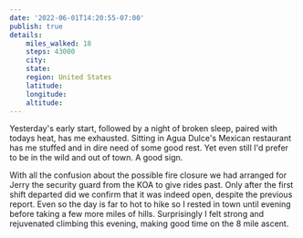 ```yaml
---
date: '2022-06-01T14:20:55-07:00'
publish: true
details:
    miles_walked: 18
    steps: 43000
    city:
    state:
    region: United States
    latitude:
    longitude:
    altitude:
---
```

Yesterday's early start, followed by a night of broken sleep, paired with todays heat, has me exhausted. Sitting in Agua Dulce's Mexican restaurant has me stuffed and in dire need of some good rest. Yet even still I'd prefer to be in the wild and out of town. A good sign.

With all the confusion about the possible fire closure we had arranged for Jerry the security guard from the KOA to give rides past. Only after the first shift departed did we confirm that it was indeed open, despite the previous report. Even so the day is far to hot to hike so I rested in town until evening before taking a few more miles of hills. Surprisingly I felt strong and rejuvenated climbing this evening, making good time on the 8 mile ascent.